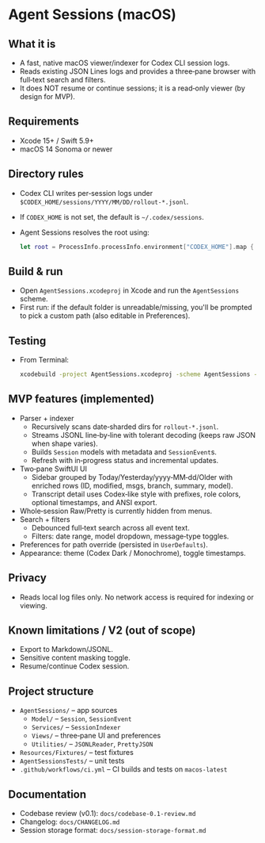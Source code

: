 Agent Sessions (macOS)
======================

What it is
----------
- A fast, native macOS viewer/indexer for Codex CLI session logs.
- Reads existing JSON Lines logs and provides a three‑pane browser with full‑text search and filters.
- It does NOT resume or continue sessions; it is a read‑only viewer (by design for MVP).

Requirements
------------
- Xcode 15+ / Swift 5.9+
- macOS 14 Sonoma or newer

Directory rules
---------------
- Codex CLI writes per‑session logs under `$CODEX_HOME/sessions/YYYY/MM/DD/rollout-*.jsonl`.
- If `CODEX_HOME` is not set, the default is `~/.codex/sessions`.
- Agent Sessions resolves the root using:

  ```swift
  let root = ProcessInfo.processInfo.environment["CODEX_HOME"].map { URL(fileURLWithPath: $0).appendingPathComponent("sessions") } ?? URL(fileURLWithPath: NSHomeDirectory()).appendingPathComponent(".codex/sessions")
  ```

Build & run
-----------
- Open `AgentSessions.xcodeproj` in Xcode and run the `AgentSessions` scheme.
- First run: if the default folder is unreadable/missing, you'll be prompted to pick a custom path (also editable in Preferences).

Testing
-------
- From Terminal:

  ```bash
  xcodebuild -project AgentSessions.xcodeproj -scheme AgentSessions -destination 'platform=macOS' CODE_SIGNING_ALLOWED=NO test
  ```

MVP features (implemented)
--------------------------
- Parser + indexer
  - Recursively scans date‑sharded dirs for `rollout-*.jsonl`.
  - Streams JSONL line‑by‑line with tolerant decoding (keeps raw JSON when shape varies).
  - Builds `Session` models with metadata and `SessionEvent`s.
  - Refresh with in‑progress status and incremental updates.
- Two‑pane SwiftUI UI
  - Sidebar grouped by Today/Yesterday/yyyy‑MM‑dd/Older with enriched rows (ID, modified, msgs, branch, summary, model).
  - Transcript detail uses Codex‑like style with prefixes, role colors, optional timestamps, and ANSI export.
- Whole‑session Raw/Pretty is currently hidden from menus.
- Search + filters
  - Debounced full‑text search across all event text.
  - Filters: date range, model dropdown, message‑type toggles.
- Preferences for path override (persisted in `UserDefaults`).
 - Appearance: theme (Codex Dark / Monochrome), toggle timestamps.

Privacy
-------
- Reads local log files only. No network access is required for indexing or viewing.

Known limitations / V2 (out of scope)
-------------------------------------
- Export to Markdown/JSONL.
- Sensitive content masking toggle.
- Resume/continue Codex session.

Project structure
-----------------
- `AgentSessions/` – app sources
  - `Model/` – `Session`, `SessionEvent`
  - `Services/` – `SessionIndexer`
  - `Views/` – three‑pane UI and preferences
  - `Utilities/` – `JSONLReader`, `PrettyJSON`
- `Resources/Fixtures/` – test fixtures
- `AgentSessionsTests/` – unit tests
- `.github/workflows/ci.yml` – CI builds and tests on `macos-latest`

Documentation
-------------
- Codebase review (v0.1): `docs/codebase-0.1-review.md`
- Changelog: `docs/CHANGELOG.md`
- Session storage format: `docs/session-storage-format.md`
